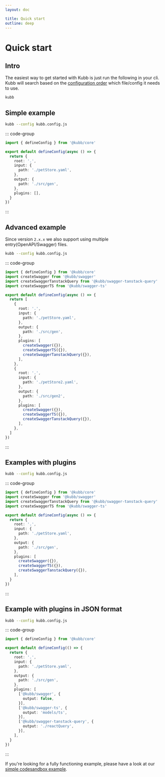 ```yaml
---
layout: doc

title: Quick start
outline: deep
---
```


# Quick start

## Intro

The easiest way to get started with Kubb is just run the following in your cli.
Kubb will search based on the [configuration order](/guide/introduction.html#configuration-file) which file/config it needs to use.

```bash
kubb
```

## Simple example

```bash
kubb --config kubb.config.js
```

::: code-group

```typescript [kubb.config.js]
import { defineConfig } from '@kubb/core'

export default defineConfig(async () => {
  return {
    root: '.',
    input: {
      path: './petStore.yaml',
    },
    output: {
      path: './src/gen',
    },
    plugins: [],
  }
})
```

:::

## Advanced example

Since version `2.x.x` we also support using multiple entry(OpenAPI/Swagger) files.

```bash
kubb --config kubb.config.js
```

::: code-group

```typescript [kubb.config.js]
import { defineConfig } from '@kubb/core'
import createSwagger from '@kubb/swagger'
import createSwaggerTanstackQuery from '@kubb/swagger-tanstack-query'
import createSwaggerTS from '@kubb/swagger-ts'

export default defineConfig(async () => {
  return [
    {
      root: '.',
      input: {
        path: './petStore.yaml',
      },
      output: {
        path: './src/gen',
      },
      plugins: [
        createSwagger({}),
        createSwaggerTS({}),
        createSwaggerTanstackQuery({}),
      ],
    },
    {
      root: '.',
      input: {
        path: './petStore2.yaml',
      },
      output: {
        path: './src/gen2',
      },
      plugins: [
        createSwagger({}),
        createSwaggerTS({}),
        createSwaggerTanstackQuery({}),
      ],
    },
  ]
})
```

:::

## Examples with plugins

```bash
kubb --config kubb.config.js
```

::: code-group

```typescript [kubb.config.js]
import { defineConfig } from '@kubb/core'
import createSwagger from '@kubb/swagger'
import createSwaggerTanstackQuery from '@kubb/swagger-tanstack-query'
import createSwaggerTS from '@kubb/swagger-ts'

export default defineConfig(async () => {
  return {
    root: '.',
    input: {
      path: './petStore.yaml',
    },
    output: {
      path: './src/gen',
    },
    plugins: [
      createSwagger({}),
      createSwaggerTS({}),
      createSwaggerTanstackQuery({}),
    ],
  }
})
```

:::

## Example with plugins in JSON format

```bash
kubb --config kubb.config.js
```

::: code-group

```typescript [kubb.config.js]
import { defineConfig } from '@kubb/core'

export default defineConfig(() => {
  return {
    root: '.',
    input: {
      path: './petStore.yaml',
    },
    output: {
      path: './src/gen',
    },
    plugins: [
      ['@kubb/swagger', {
        output: false,
      }],
      ['@kubb/swagger-ts', {
        output: 'models/ts',
      }],
      ['@kubb/swagger-tanstack-query', {
        output: './reactQuery',
      }],
    ],
  }
})
```

:::

If you're looking for a fully functioning example, please have a look at our [simple codesandbox example](https://codesandbox.io/s/github/kubb-project/kubb/tree/alpha/examples/typescript).
